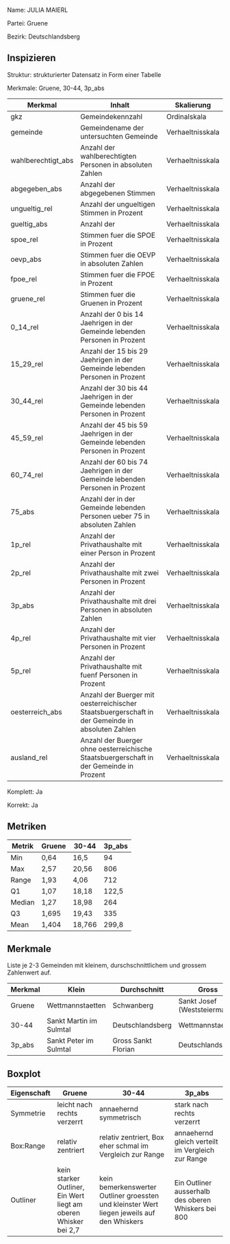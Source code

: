 Name: JULIA MAIERL

Partei: Gruene

Bezirk: Deutschlandsberg

## Inspizieren

Struktur: strukturierter Datensatz in Form einer Tabelle

Merkmale: Gruene, 30-44, 3p_abs

| Merkmal | Inhalt | Skalierung |
|---------|---------|----------------|
| gkz | Gemeindekennzahl | Ordinalskala |
| gemeinde | Gemeindename der untersuchten Gemeinde | Verhaeltnisskala |
| wahlberechtigt_abs | Anzahl der wahlberechtigten Personen in absoluten Zahlen | Verhaeltnisskala |
| abgegeben_abs | Anzahl der abgegebenen Stimmen | Verhaeltnisskala |
| ungueltig_rel | Anzahl der ungueltigen Stimmen in Prozent | Verhaeltnisskala |
| gueltig_abs | Anzahl der  | Verhaeltnisskala |
| spoe_rel |Stimmen fuer die SPOE in Prozent  | Verhaeltnisskala |
| oevp_abs | Stimmen fuer die OEVP in absoluten Zahlen | Verhaeltnisskala |
| fpoe_rel | Stimmen fuer die FPOE in Prozent | Verhaeltnisskala |
| gruene_rel | Stimmen fuer die Gruenen in Prozent | Verhaeltnisskala |
| 0_14_rel | Anzahl der 0 bis 14 Jaehrigen in der Gemeinde lebenden Personen in Prozent | Verhaeltnisskala |
| 15_29_rel | Anzahl der 15 bis 29 Jaehrigen in der Gemeinde lebenden Personen in Prozent  | Verhaeltnisskala |
| 30_44_rel | Anzahl der 30 bis 44 Jaehrigen in der Gemeinde lebenden Personen in Prozent  | Verhaeltnisskala |
| 45_59_rel | Anzahl der 45 bis 59 Jaehrigen in der Gemeinde lebenden Personen in Prozent  | Verhaeltnisskala |
| 60_74_rel | Anzahl der 60 bis 74 Jaehrigen in der Gemeinde lebenden Personen in Prozent  | Verhaeltnisskala |
| 75_abs | Anzahl der in der Gemeinde lebenden Personen ueber 75 in absoluten Zahlen | Verhaeltnisskala |
| 1p_rel | Anzahl der Privathaushalte mit einer Person in Prozent | Verhaeltnisskala |
| 2p_rel | Anzahl der Privathaushalte mit zwei Personen in Prozent | Verhaeltnisskala |
| 3p_abs | Anzahl der Privathaushalte mit drei Personen in absoluten Zahlen | Verhaeltnisskala |
| 4p_rel | Anzahl der Privathaushalte mit vier Personen in Prozent | Verhaeltnisskala |
| 5p_rel | Anzahl der Privathaushalte mit fuenf Personen in Prozent | Verhaeltnisskala |
| oesterreich_abs | Anzahl der Buerger mit oesterreichischer Staatsbuergerschaft in der Gemeinde in absoluten Zahlen| Verhaeltnisskala |
| ausland_rel | Anzahl der Buerger ohne oesterreichische Staatsbuergerschaft in der Gemeinde in Prozent | Verhaeltnisskala |

Komplett: Ja

Korrekt: Ja

## Metriken

| Metrik | Gruene | 30-44 | 3p_abs |
|--------|--------|--------|--------|
| Min | 0,64 | 16,5 | 94 |
| Max | 2,57 | 20,56 | 806 |
| Range | 1,93 | 4,06 | 712 |
| Q1 | 1,07 | 18,18 | 122,5 |
| Median | 1,27 | 18,98 | 264 |
| Q3 | 1,695 | 19,43 | 335 |
| Mean | 1,404 | 18,766 | 299,8 |


## Merkmale

Liste je 2-3 Gemeinden mit kleinem, durschschnittlichem und grossem Zahlenwert auf.

| Merkmal | Klein | Durchschnitt | Gross |
|---------|-------|--------------|------|
| Gruene | Wettmannstaetten | Schwanberg | Sankt Josef (Weststeiermark) |
| 30-44 | Sankt Martin im Sulmtal | Deutschlandsberg | Wettmannstaetten |
| 3p_abs | Sankt Peter im Sulmtal | Gross Sankt Florian | Deutschlandsberg |

## Boxplot

| Eigenschaft | Gruene | 30-44 | 3p_abs |
|-------------|---------|---------|---------|
| Symmetrie | leicht nach rechts verzerrt | annaehernd symmetrisch | stark nach rechts verzerrt |
| Box:Range | relativ zentriert | relativ zentriert, Box eher schmal im Vergleich zur Range | annaehernd gleich verteilt im Vergleich zur Range |
| Outliner | kein starker Outliner, Ein Wert liegt am oberen Whisker bei 2,7 | kein bemerkenswerter Outliner groessten und kleinster Wert liegen jeweils auf den Whiskers| Ein Outliner ausserhalb des oberen Whiskers bei 800 |
